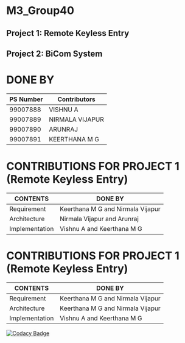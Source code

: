 # M3_Group40

## Project 1: Remote Keyless Entry
## Project 2: BiCom System


# DONE BY
| PS Number | Contributors |
|-----------|------|
| 99007888 | VISHNU A |
| 99007889 | NIRMALA VIJAPUR |
| 99007890 | ARUNRAJ |
| 99007891 | KEERTHANA M G |


# CONTRIBUTIONS FOR PROJECT 1 (Remote Keyless Entry)
| CONTENTS | DONE BY |
|----------|---------|
| Requirement | Keerthana M G and Nirmala Vijapur |
| Architecture | Nirmala Vijapur and Arunraj |
| Implementation | Vishnu A and Keerthana M G |


# CONTRIBUTIONS FOR PROJECT 1 (Remote Keyless Entry)
| CONTENTS | DONE BY |
|----------|---------|
| Requirement | Keerthana M G and Nirmala Vijapur |
| Architecture | Keerthana M G and Nirmala Vijapur |
| Implementation | Vishnu A and Keerthana M G |



[![Codacy Badge](https://app.codacy.com/project/badge/Grade/65230b9eaaf043cca402ffec5855b955)](https://www.codacy.com/gh/KeerthuMG/M3_Group40/dashboard?utm_source=github.com&amp;utm_medium=referral&amp;utm_content=KeerthuMG/M3_Group40&amp;utm_campaign=Badge_Grade)
